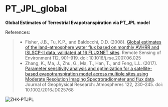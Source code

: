 # PT_JPL_global
**Global Estimates of Terrestrial Evapotranspiration via PT_JPL model**

References:

> - Fisher, J.B., Tu, K.P., and Baldocchi, D.D. (2008). [Global estimates of the land–atmosphere water flux based on monthly AVHRR and ISLSCP-II data, validated at 16 FLUXNET sites](https://www.sciencedirect.com/science/article/pii/S0034425707003938). Remote Sensing of Environment 112, 901–919. doi: 10.1016/j.rse.2007.06.025 
> - Zhang, K., Ma, J., Zhu, G., Ma, T., Han, T., and Feng, L.L. (2017). [Parameter sensitivity analysis and optimization for a satellite-based evapotranspiration model across multiple sites using Moderate Resolution Imaging Spectroradiometer and flux data](https://agupubs.onlinelibrary.wiley.com/doi/full/10.1002/2016JD025768). Journal of Geophysical Research: Atmospheres 122, 230–245. doi: 10.1002/2016JD025768

![ZHK-PTJPL](../img/PTJPL.png)
